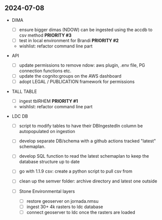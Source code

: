 ## 2024-07-08
- DIMA
  - [ ] ensure bigger dimas (NDOW) can be ingested using the accdb to csv method **PRIORITY #3**
  - [ ] test in local environment for Brandi **PRIORITY #2**
  - wishlist: refactor command line part

- API
  - [ ] update permissions to remove ndow: aws plugin, .env file, PG connection functions etc. 
  - [ ] update the cognito:groups on the AWS dashboard
  - [ ] adopt LEGAL / PUBLICATION framework for permissions

- TALL TABLE
  - [ ] ingest tblRHEM **PRIORITY #1**
  - wishlist: refactor command line part


- LDC DB
  - [ ] script to modify tables to have their DBIngestedIn column be autopopulated on ingestion
  - [ ] develop separate DB/schema with a github actions tracked "latest" schemaplan. 
  - [ ] develop SQL function to read the latest schemaplan to keep the database structure up to date
  - [ ] go with 1.1.9 csv: create a python script to pull csv from 
  - [ ] clean up the semver folder: archive directory and latest one outside

  - [ ] Stone Environmental layers
    - [ ] restore geoserver on jornada.nmsu
    - [ ] ingest 30+ 4k rasters to ldc database
    - [ ] connect geoserver to ldc once the rasters are loaded
